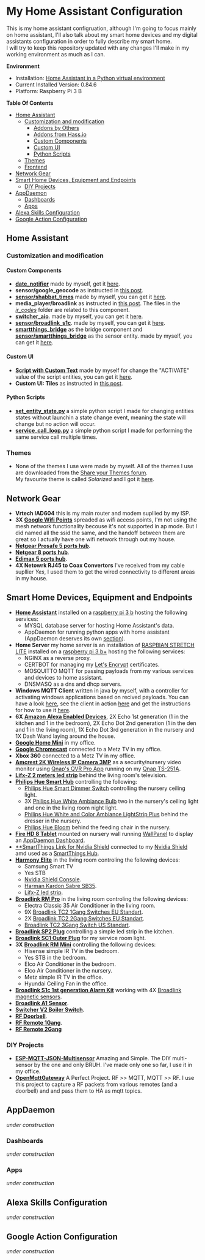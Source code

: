 # My  Home Assistant Configuration
This is my home assistant configruation, although I'm going to focus mainly on home assistant, I'll also talk about my smart home devices and my digital assistants configuration in order to fully describe my smart home.</br>
I will try to keep this repository updated with any changes I'll make in my working environment as much as I can.

**Environment**
- Installation: [Home Assistant in a Python virtual environment](https://www.home-assistant.io/docs/installation/virtualenv/)
- Current Installed Version: 0.84.6
- Platform: Raspberry Pi 3 B

**Table Of Contents**
- [Home Assistant](#home-assistant)
  - [Customization and modification](#customization-and-modification)
    - [Addons by Others](#addons-by-others)
    - [Addons from Hass.io](#addons-from-hassio)
    - [Custom Components](#custom-components)
    - [Custom UI](#custom-ui)
    - [Python Scripts](#python-scripts)
  - [Themes](#themes)
  - [Frontend](#frontend)
- [Network Gear](#network-gear)
- [Smart Home Devices, Equipment and Endpoints](#smart-home-devices-equipment-and-endpoints)
  - [DIY Projects](#diy-projects)
- [AppDaemon](#appdaemon)
  - [Dashboards](#dashboards)
  - [Apps](#apps)
- [Alexa Skills Configuration](#alexa-skills-configuration)
- [Google Action Configuration](#google-action-configuration)

## Home Assistant

### Customization and modification

#### Custom Components
- [**date_notifier**](custom_components/date_notifier.py) made by myself, get it [here](https://github.com/TomerFi/home-assistant-custom-components/tree/master/date_notifier).
- **sensor/google_geocode** as instructed in [this post](https://community.home-assistant.io/t/google-geocode-custom-component-gps-to-street-address/22233).
- [**sensor/shabbat_times**](custom_components/sensor/shabbat_times.py) made by myself, you can get it [here](https://github.com/TomerFi/home-assistant-custom-components/tree/master/shabbat_times).
- **media_player/broadlink** as instructed in [this post](https://community.home-assistant.io/t/broadlink-ir-media-player-for-old-dump-tvs/27706). The files in the [*ir_codes*](ir_codes) folder are related to this component.
- [**switcher_aio**](custom_components/switcher_aio). made by myself, you can get it [here](https://github.com/TomerFi/home-assistant-custom-components/tree/master/switcher_aio).
- [**sensor/broadlink_s1c**](custom_components/sensor/broadlink_s1c.py). made by myself, you can get it [here](https://github.com/TomerFi/home-assistant-custom-components/tree/master/broadlink_s1c).
- [**smartthings_bridge**](custom_components/smartthings_bridge) as the bridge component and [**sensor/smartthings_bridge**](custom_components/sensor/smartthings_bridge.py) as the sensor entity. made by myself, you can get it [here](https://github.com/TomerFi/home_assistant_smartthings_bridge).

#### Custom UI
 - [**Script with Custom Text**](www/custom_ui/state-card-script-custom-text.html) made by myself for change the "ACTIVATE" value of the script entities, you can get it [here](https://github.com/TomerFi/home-assistant-custom-ui#script-with-custom-text).
 - **Custom UI: Tiles** as instructed in [this post](https://community.home-assistant.io/t/custom-ui-tiles/29513).

#### Python Scripts
 - [**set_entity_state.py**](python_scripts/set_entity_state.py) a simple python script I made for changing entities states without launchin a state change event, meaning the state will change but no action will occur.
 - [**service_call_loop.py**](python_scripts/service_call_loop.py) a simple python script I made for performing the same service call multiple times.
 
### Themes
- None of the themes I use were made by myself. All of the themes I use are downloaded from the [Share your Themes forum](https://community.home-assistant.io/t/share-your-themes/22018).</br> My favourite theme is called *Solarized* and I got it [here](https://community.home-assistant.io/t/share-your-themes/22018/31).

## Network Gear
- **Vrtech IAD604** this is my main router and modem supllied by my ISP.
- **3X** [**Google Wifi Points**](https://www.amazon.com/gp/product/B01MAW2294/ref=oh_aui_detailpage_o03_s00?ie=UTF8&psc=1) spreaded as wifi access points, I'm not using the mesh network functionality becouse it's not supported in ap mode. But I did named all the ssid the same, and the handoff between them are great so I actually have one wifi network through out my house.
- [**Netgear Prosafe 5 ports hub**](https://www.amazon.com/gp/product/B00HGLVZLY/ref=oh_aui_detailpage_o00_s00?ie=UTF8&psc=1).
- [**Netgear 8 ports hub**](https://www.amazon.com/gp/product/B00KFD0SEA/ref=oh_aui_detailpage_o01_s00?ie=UTF8&psc=1).
- [**Edimax 5 ports hub**](https://www.amazon.com/Edimax-ES-5500GV3-Gigabit-Ethernet-Switch/dp/B00H8XIZT0/ref=sr_1_12?s=electronics&ie=UTF8&qid=1510662309&sr=1-12&keywords=edimax+switch).
- **4X Netowrk RJ45 to Coax Convertors** I've received from my cable supllier *Yes*, I used them to get the wired connectivity to different areas in my house.

## Smart Home Devices, Equipment and Endpoints
- [**Home Assistant**](https://www.home-assistant.io/docs/installation/virtualenv/) installed on a [raspberry pi 3 b](https://www.amazon.com/gp/product/B01C6EQNNK/ref=oh_aui_detailpage_o00_s00?ie=UTF8&psc=1) hosting the following services:
  - MYSQL database server for hosting Home Assistant's data.
  - AppDaemon for running python apps with home assistant (AppDaemon deserves its own [section](#appdaemon)).
- **Home Server** my home server is an installation of [RASPBIAN STRETCH LITE](https://www.raspberrypi.org/downloads/raspbian/) installed on a [raspberry pi 3 b+](https://www.amazon.com/gp/product/B07BC6WH7V/ref=oh_aui_detailpage_o01_s00?ie=UTF8&psc=1) hosting the following services:
  - NGINX as a reverse proxy.
  - CERTBOT for managing my [Let's Encrypt](https://letsencrypt.org/) certificates.
  - MOSQUITTO MQTT for passing payloads from my various services and devices to home assistant.
  - DNSMASQ as a dns and dhcp servers.
- **Windows MQTT Client** written in java by myself, with a controller for activating windows applications based on recived payloads. You can have a look [here](https://community.home-assistant.io/t/how-i-made-alexa-talk-to-my-computer-through-home-assistant/32448), see the client in action [here](https://www.youtube.com/watch?v=AQzD0TPG-xE) and get the instructions for how to use it [here](https://github.com/TomerFi/smathhome_computer_mqtt_client).
- **6X** [**Amazon Alexa Enabled Devices**](https://www.amazon.com/Amazon-Echo-And-Alexa-Devices/b/ref=nav_shopall_1_ods_ha_echo_cp?ie=UTF8&node=9818047011), 2X Echo 1st generation (1 in the kitchen and 1 in the bedroom), 2X Echo Dot 2nd generation (1 in the den and 1 in the living room), 1X Echo Dot 3rd generation in the nursery and 1X Dash Wand laying around the house.
- [**Google Home Mini**](https://store.google.com/us/product/google_home_mini?hl=en-US) in my office.
- [**Google Chromecast**](https://store.google.com/us/product/chromecast_2015?hl=en-US) connected to a Metz TV in my office.
- **Xbox 360** connected to a Metz TV in my office.
- [**Amcrest 2K Wireless IP Camera 3MP**](https://www.amazon.com/gp/product/B01LWK9VFS/ref=oh_aui_detailpage_o00_s00?ie=UTF8&psc=1) as a security/nursery video monitor using [Qnap's QVR Pro App](https://www.qnap.com/solution/qvr-pro-official/en/) running on my [Qnap TS-251A](https://www.amazon.de/gp/product/B01K6TWQD8/ref=oh_aui_detailpage_o00_s00?ie=UTF8&psc=1).
- [**Lifx-Z 2 meters led strip**](https://www.amazon.com/gp/product/B01KY02NLY/ref=oh_aui_detailpage_o01_s00?ie=UTF8&psc=1) behind the living room's television.
- [**Philips Hue Smart Hub**](https://www.amazon.com/gp/product/B016H0QZ7I/ref=oh_aui_detailpage_o00_s00?ie=UTF8&psc=1) controlling the following:
  - [Philips Hue Smart Dimmer Switch](https://www.amazon.com/dp/B076MGKTGS/ref=sxbs_sxwds-stppvp_1?pf_rd_p=d45777d6-4c64-4117-8332-1659db52e64f&pd_rd_wg=4d9JG&pf_rd_r=PDBMWEWMRVBNEN8K2ETK&pd_rd_i=B076MGKTGS&pd_rd_w=npz5i&pd_rd_r=8721dbcb-d164-4c7d-aeff-40fcf0140caf&ie=UTF8&qid=1546435068&sr=1) controlling the nursery ceiling light.
  - 3X [Philips Hue White Ambiance Bulb](https://www.amazon.com/gp/product/B01F6T4R0S/ref=oh_aui_detailpage_o08_s00?ie=UTF8&th=1) two in the nursery's ceiling light and one in the living room night light.
  - [Philips Hue White and Color Ambiance LightStrip Plus](https://www.amazon.com/gp/product/B0167H33DU/ref=oh_aui_detailpage_o08_s00?ie=UTF8&psc=1) behind the dresser in the nursery.
  - [Philips Hue Bloom](https://www.amazon.com/gp/product/B07BNRYGYX/ref=oh_aui_detailpage_o08_s00?ie=UTF8&psc=1) behind the feeding chair in the nursery.
- [**Fire HD 8 Tablet**](https://www.amazon.com/gp/product/B0794RHPZD/ref=oh_aui_detailpage_o00_s00?ie=UTF8&psc=1) mounted on nursery wall running [WallPanel](https://github.com/WallPanel-Project/wallpanel-android) to display an [AppDaemon Dashboard](#dashboards).
- [**SmartThings Link for Nvidia Shield](https://www.amazon.com/gp/product/B071GSVP6Z/ref=oh_aui_detailpage_o02_s00?ie=UTF8&psc=1) connected to my [Nvidia Shield](https://www.amazon.com/gp/product/B01N1NT9Y6/ref=oh_aui_detailpage_o06_s00?ie=UTF8&psc=1) amd used as a [SmartThings Hub](https://www.smartthings.com/).
- [**Harmony Elite**](https://www.amazon.com/gp/product/B014PDFP9S/ref=oh_aui_detailpage_o04_s00?ie=UTF8&psc=1) in the living room controling the following devices:
  - Samsung Smart TV
  - Yes STB
  - [Nvidia Shield Console](https://www.amazon.com/gp/product/B01N1NT9Y6/ref=oh_aui_detailpage_o02_s00?ie=UTF8&th=1).
  - [Harman Kardon Sabre SB35](https://www.amazon.com/Harman-Kardon-SABRE-SB35-Entertainment/dp/B00F9HTX7U/ref=sr_1_1?s=electronics&ie=UTF8&qid=1510609535&sr=1-1&keywords=sabre+sb35).
  - [Lifx-Z led strip](https://www.amazon.com/gp/product/B01KY02NLY/ref=oh_aui_detailpage_o01_s00?ie=UTF8&psc=1).
- [**Broadlink RM Pro**](https://www.aliexpress.com/item/Broadlink-RM2-RM-Pro-Smart-home-Automation-Universal-Intelligent-wireless-remote-control-WIFI-IR-RF-switch/32738344424.html?spm=a2g0s.9042311.0.0.elfcCR) in the living room controling the following devices:
  - Electra Classic 35 Air Conditioner in the living room.
  - 9X [Broadlink TC2 1Gang Switches EU Standart](https://www.aliexpress.com/item/2016-New-Arrival-Broadlink-TC2-Light-Touch-Switch-EU-220V-1Gang-Wall-Switch-White-Touch-Panel/32592935925.html?spm=a2g0s.9042311.0.0.elfcCR).
  - 2X [Broadlink TC2 2Gang Switches EU Standart](https://www.aliexpress.com/item/2016-New-Arrival-Broadlink-TC2-Touch-Switches-2Gang-EU-220V-Remote-Control-Wall-Light-Switch-Smart/32592959665.html?spm=a2g0s.9042311.0.0.elfcCR).
  - [Broadlink TC2 3Gang Switch US Standart](https://www.aliexpress.com/item/2016-New-Broadlink-TC2-Light-Touch-Switch-US-AU-110V-3Gang-Wall-Switch-Wireless-Remote-Control/32591265614.html?spm=a2g0s.9042311.0.0.1rwADH).
- [**Broadlink SP2 Plug**](https://www.aliexpress.com/item/Broadlink-16A-EU-US-wifi-power-socket-SP-CC-Home-Automation-Smart-plug-outlet-Wireless-Control/32639393902.html?spm=a2g0s.9042311.0.0.1rwADH) controlling a simple led strip in the kitchen.
- [**Broadlink SC1 Outer Plug**](https://www.aliexpress.com/item/New-Broadlink-SC1-Wifi-Smart-Remote-Controlled-Power-Home-Automation-APP-Wireless-power-light-Switch-Via/32811421862.html?spm=a2g0s.9042311.0.0.1rwADH) for my service room light.
- **3X** [**Broadlink RM Mini**](https://www.aliexpress.com/item/Original-Broadlink-RM-Mini3Black-bean-Smart-Home-Automation-Universal-Intelligent-WiFi-IR-4G-Wireless-Controller-by/32657100947.html?spm=a2g0s.9042311.0.0.1rwADH) controlling the following devices:
  - Hisense simple IR TV in the bedroom.
  - Yes STB in the bedroom.
  - Elco Air Conditioner in the bedroom.
  - Elco Air Conditioner in the nursery.
  - Metz simple IR TV in the office.
  - Hyundai Ceiling Fan in the office.
- [**Broadlink S1c 1st generation Alarm Kit**](https://www.aliexpress.com/item/2015-New-Arrival-Broadlink-S1-S1C-SmartOne-Alarm-Security-Kit-For-Home-Smart-Home-Alarm-System/32523639274.html?spm=a2g0s.9042311.0.0.1rwADH) working with 4X [Broadlink magnetic sensors](https://www.aliexpress.com/item/Original-Broadlink-S1C-433Mhz-Door-Sensor-Contact-Wireless-Window-Magnet-Entry-Detector-Sensor-Smart-Home-Alarm/32694362268.html?spm=a2g0s.9042311.0.0.8GFN5e).
- [**Broadlink A1 Sensor**](https://www.aliexpress.com/item/Broadlink-A1-E-air-wifi-Air-Quatily-Detector-Intelligent-Purifier-smart-home-Automation-phone-detect-Temperature/32614430027.html?spm=a2g0s.9042311.0.0.6NtFMx).
- [**Switcher V2 Boiler Switch**](https://www.switcher.co.il/%D7%9E%D7%95%D7%A6%D7%A8/%D7%A1%D7%95%D7%95%D7%99%D7%A6%D7%A8/?doing_wp_cron=1519315002.3308029174804687500000).
- [**RF Doorbell**](https://www.aliexpress.com/item/Plug-in-Wireless-Door-Bell-Waterproof-US-Plug-Push-Button-36-Chimes-1-Ourdoor-Transmitter-2/32326166816.html?spm=a2g0s.9042311.0.0.719e4c4dV4Xc1V).
- [**RF Remote 1Gang**](https://www.aliexpress.com/item/VHOME-EU-UK-Smart-Home-433MHZ-RF-Smart-Remote-Control-transmitter-220V-Crystal-Panel-Touch-Wall/32755499771.html?spm=a2g0s.9042311.0.0.27424c4dKhoqUz).
- [**RF Remote 2Gang**](https://www.aliexpress.com/item/Vhome-Smart-home-Wireless-433MHz-Wall-stickers-Remote-Control-transmitter-with-EU-UK-2gang-1-Way/32742594094.html?spm=a2g0s.9042311.0.0.27424c4dKhoqUz)

### DIY Projects
- [**ESP-MQTT-JSON-Multisensor**](https://github.com/bruhautomation/ESP-MQTT-JSON-Multisensor) Amazing and Simple. The DIY multi-sensor by the one and only BRUH. I've made only one so far, I use it in my office.
- [**OpenMqttGateway**](https://github.com/1technophile/OpenMQTTGateway) A Perfect Project. RF >> MQTT, MQTT >> RF. I use this project to capture a RF packets from various remotes (and a doorbell) and and pass them to HA as mqtt topics.

## AppDaemon
*under construction*

### Dashboards
*under construction*

### Apps
*under construction*

## Alexa Skills Configuration
*under construction*

## Google Action Configuration
*under construction*
